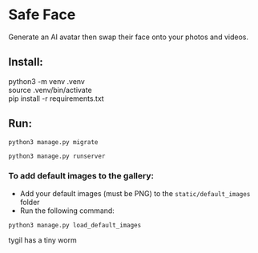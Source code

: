 # Safe  Face
Generate an AI avatar then swap their face onto your photos and videos.

## Install: 
python3 -m venv .venv \
source .venv/bin/activate \
pip install -r requirements.txt

## Run: 
```
python3 manage.py migrate
```

```
python3 manage.py runserver
```


### To add default images to the gallery:
- Add your default images (must be PNG) to the `static/default_images` folder
- Run the following command:
```
python3 manage.py load_default_images
```

tygil has a tiny worm
